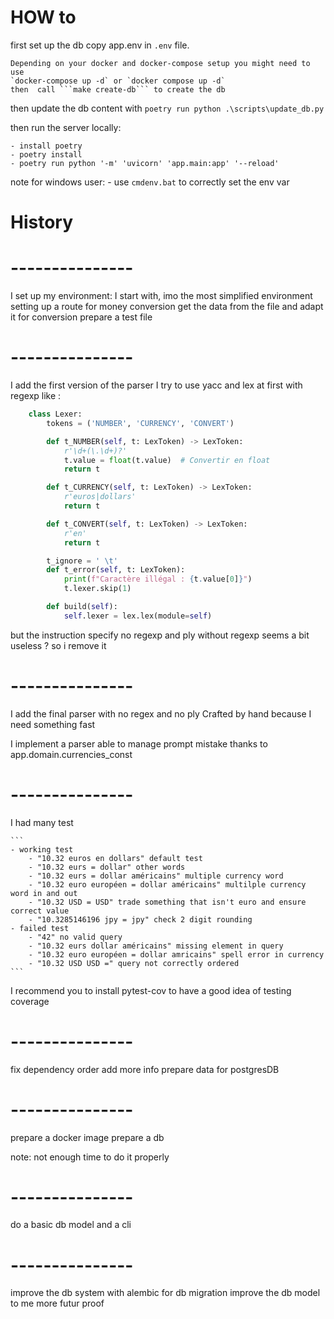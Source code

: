 # HOW to
first set up the db
    copy app.env in `.env` file.

    Depending on your docker and docker-compose setup you might need to use
    `docker-compose up -d` or `docker compose up -d`
    then  call ```make create-db``` to create the db

then update the db content with 
```poetry run python .\scripts\update_db.py```

then run the server locally: 

    - install poetry
    - poetry install
    - poetry run python '-m' 'uvicorn' 'app.main:app' '--reload'

note for windows user:
    - use ```cmdenv.bat``` to correctly set the env var

# History
# ---------------
I set up my environment:
I start with, imo the most simplified environment
setting up a route for money conversion
get the data from the file and adapt it for conversion
prepare a test file

# ---------------
I add the first version of the parser
I try to use yacc and lex at first with regexp
like :
``` python
    class Lexer:
        tokens = ('NUMBER', 'CURRENCY', 'CONVERT')

        def t_NUMBER(self, t: LexToken) -> LexToken:
            r'\d+(\.\d+)?'
            t.value = float(t.value)  # Convertir en float
            return t

        def t_CURRENCY(self, t: LexToken) -> LexToken:
            r'euros|dollars'
            return t

        def t_CONVERT(self, t: LexToken) -> LexToken:
            r'en'
            return t

        t_ignore = ' \t'
        def t_error(self, t: LexToken):
            print(f"Caractère illégal : {t.value[0]}")
            t.lexer.skip(1)

        def build(self):
            self.lexer = lex.lex(module=self)
```
but the instruction specify no regexp
and ply without regexp seems a bit useless ?
so i remove it

# ---------------
I add the final parser with no regex and no ply
Crafted by hand because I need something fast

I implement a parser able to manage prompt mistake thanks to 
app.domain.currencies_const

# ---------------
I had many test

    ```
    - working test 
        - "10.32 euros en dollars" default test
        - "10.32 eurs = dollar" other words
        - "10.32 eurs = dollar américains" multiple currency word
        - "10.32 euro européen = dollar américains" multilple currency word in and out
        - "10.32 USD = USD" trade something that isn't euro and ensure correct value
        - "10.3285146196 jpy = jpy" check 2 digit rounding
    - failed test
        - "42" no valid query
        - "10.32 eurs dollar américains" missing element in query
        - "10.32 euro européen = dollar amricains" spell error in currency
        - "10.32 USD USD =" query not correctly ordered
    ```

I recommend you to install pytest-cov to have a good idea
of testing coverage

# ---------------
fix dependency order
add more info
prepare data for postgresDB

# ---------------
prepare a docker image
prepare a db

note: not enough time to do it properly

# ---------------
do a basic db model and a cli

# ---------------
improve the db system with alembic for db migration
improve the db model to me more futur proof
